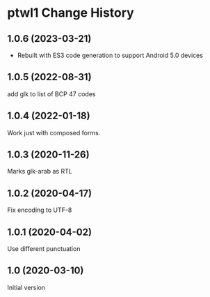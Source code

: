ptwl1 Change History
====================

1.0.6 (2023-03-21)
----------------
* Rebuilt with ES3 code generation to support Android 5.0 devices

1.0.5 (2022-08-31)
------------------
add glk to list of BCP 47 codes

1.0.4 (2022-01-18)
------------------
Work just with composed forms.

1.0.3 (2020-11-26)
------------------
Marks glk-arab as RTL

1.0.2 (2020-04-17)
------------------
Fix encoding to UTF-8

1.0.1 (2020-04-02)
------------------
Use different punctuation

1.0 (2020-03-10)
----------------
Initial version
